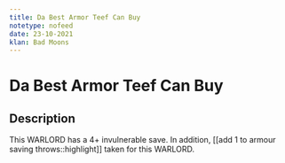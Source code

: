 ```yaml
---
title: Da Best Armor Teef Can Buy
notetype: nofeed
date: 23-10-2021
klan: Bad Moons
---
```


# Da Best Armor Teef Can Buy
## Description

This WARLORD has a 4+ invulnerable save. In addition, [[add 1 to armour saving throws::highlight]] taken for this WARLORD.